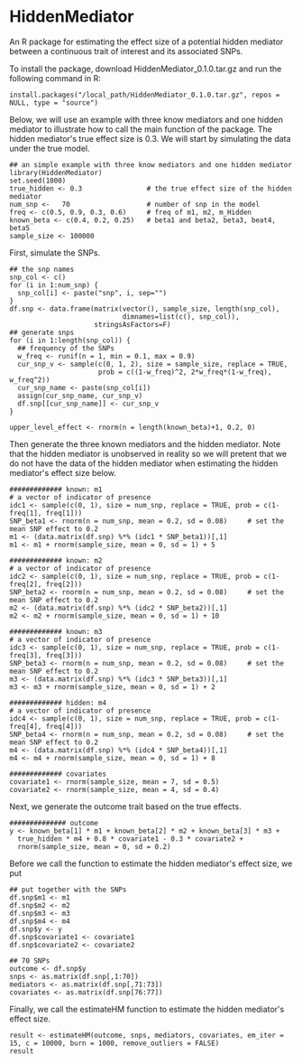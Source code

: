 # HiddenMediator

An R package for estimating the effect size of a potential hidden mediator between a continuous trait of interest and its associated SNPs.

To install the package, download HiddenMediator_0.1.0.tar.gz and run the following command in R:

```
install.packages("/local_path/HiddenMediator_0.1.0.tar.gz", repos = NULL, type = "source")
```


Below, we will use an example with three know mediators and one hidden mediator to illustrate how to call the main function of the package. The hidden mediator's true effect size is 0.3. We will start by simulating the data under the true model. 



```
## an simple example with three know mediators and one hidden mediator
library(HiddenMediator)
set.seed(1000)
true_hidden <- 0.3                # the true effect size of the hidden mediator
num_snp <-   70                   # number of snp in the model
freq <- c(0.5, 0.9, 0.3, 0.6)     # freq of m1, m2, m_Hidden
known_beta <- c(0.4, 0.2, 0.25)   # beta1 and beta2, beta3, beat4, beta5
sample_size <- 100000
```

First, simulate the SNPs.

```
## the snp names
snp_col <- c()
for (i in 1:num_snp) {
  snp_col[i] <- paste("snp", i, sep="")
}
df.snp <- data.frame(matrix(vector(), sample_size, length(snp_col),
                            dimnames=list(c(), snp_col)),
                     stringsAsFactors=F)
## generate snps
for (i in 1:length(snp_col)) {
  ## frequency of the SNPs
  w_freq <- runif(n = 1, min = 0.1, max = 0.9)
  cur_snp_v <- sample(c(0, 1, 2), size = sample_size, replace = TRUE,
                      prob = c((1-w_freq)^2, 2*w_freq*(1-w_freq), w_freq^2))
  cur_snp_name <- paste(snp_col[i])
  assign(cur_snp_name, cur_snp_v)
  df.snp[[cur_snp_name]] <- cur_snp_v
}

upper_level_effect <- rnorm(n = length(known_beta)+1, 0.2, 0)
```

Then generate the three known mediators and the hidden mediator. Note that the hidden mediator is unobserved in reality so we will pretent that we do not have the data of the hidden mediator when estimating the hidden mediator's effect size below.


```
############# known: m1
# a vector of indicator of presence
idc1 <- sample(c(0, 1), size = num_snp, replace = TRUE, prob = c(1-freq[1], freq[1]))
SNP_beta1 <- rnorm(n = num_snp, mean = 0.2, sd = 0.08)     # set the mean SNP effect to 0.2
m1 <- (data.matrix(df.snp) %*% (idc1 * SNP_beta1))[,1]
m1 <- m1 + rnorm(sample_size, mean = 0, sd = 1) + 5

############# known: m2
# a vector of indicator of presence
idc2 <- sample(c(0, 1), size = num_snp, replace = TRUE, prob = c(1-freq[2], freq[2]))
SNP_beta2 <- rnorm(n = num_snp, mean = 0.2, sd = 0.08)     # set the mean SNP effect to 0.2
m2 <- (data.matrix(df.snp) %*% (idc2 * SNP_beta2))[,1]
m2 <- m2 + rnorm(sample_size, mean = 0, sd = 1) + 10

############# known: m3
# a vector of indicator of presence
idc3 <- sample(c(0, 1), size = num_snp, replace = TRUE, prob = c(1-freq[3], freq[3]))
SNP_beta3 <- rnorm(n = num_snp, mean = 0.2, sd = 0.08)     # set the mean SNP effect to 0.2
m3 <- (data.matrix(df.snp) %*% (idc3 * SNP_beta3))[,1]
m3 <- m3 + rnorm(sample_size, mean = 0, sd = 1) + 2

############# hidden: m4
# a vector of indicator of presence
idc4 <- sample(c(0, 1), size = num_snp, replace = TRUE, prob = c(1-freq[4], freq[4]))
SNP_beta4 <- rnorm(n = num_snp, mean = 0.2, sd = 0.08)     # set the mean SNP effect to 0.2
m4 <- (data.matrix(df.snp) %*% (idc4 * SNP_beta4))[,1]
m4 <- m4 + rnorm(sample_size, mean = 0, sd = 1) + 8

############# covariates
covariate1 <- rnorm(sample_size, mean = 7, sd = 0.5)
covariate2 <- rnorm(sample_size, mean = 4, sd = 0.4)
```

Next, we generate the outcome trait based on the true effects.

```
############## outcome
y <- known_beta[1] * m1 + known_beta[2] * m2 + known_beta[3] * m3 +
  true_hidden * m4 + 0.8 * covariate1 - 0.3 * covariate2 +
  rnorm(sample_size, mean = 0, sd = 0.2)
```

Before we call the function to estimate the hidden mediator's effect size, we put

```
## put together with the SNPs
df.snp$m1 <- m1
df.snp$m2 <- m2
df.snp$m3 <- m3
df.snp$m4 <- m4
df.snp$y <- y
df.snp$covariate1 <- covariate1
df.snp$covariate2 <- covariate2

## 70 SNPs
outcome <- df.snp$y
snps <- as.matrix(df.snp[,1:70])
mediators <- as.matrix(df.snp[,71:73])
covariates <- as.matrix(df.snp[76:77])
```

Finally, we call the estimateHM function to estimate the hidden mediator's effect size.

```
result <- estimateHM(outcome, snps, mediators, covariates, em_iter = 15, c = 10000, burn = 1000, remove_outliers = FALSE)
result
```

